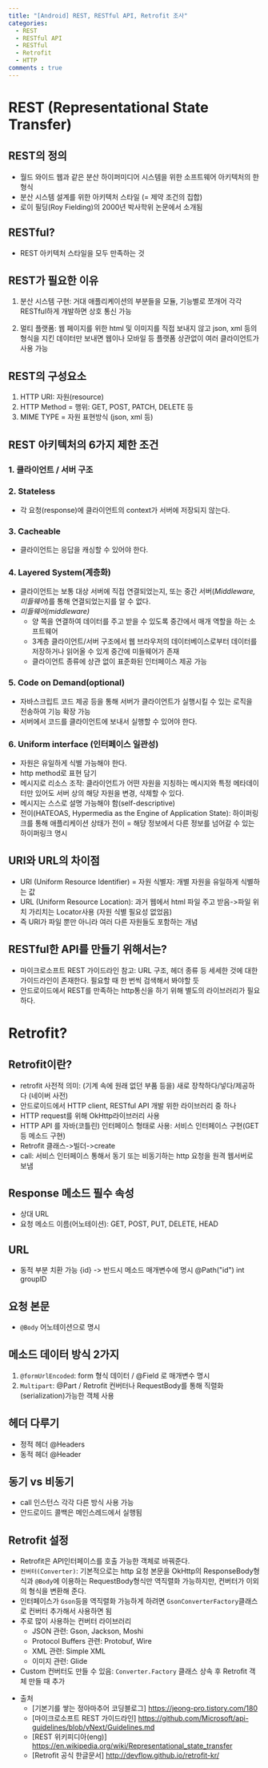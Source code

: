 ```yaml
---
title: "[Android] REST, RESTful API, Retrofit 조사"
categories:
  - REST
  - RESTful API
  - RESTful
  - Retrofit
  - HTTP
comments : true
---
```


# REST (Representational State Transfer)
## REST의 정의
- 월드 와이드 웹과 같은 분산 하이퍼미디어 시스템을 위한 소프트웨어 아키텍처의 한 형식
- 분산 시스템 설계를 위한 아키텍처 스타일 (= 제약 조건의 집합)
- 로이 필딩(Roy Fielding)의 2000년 박사학위 논문에서 소개됨<br>

## RESTful?
- REST 아키텍처 스타일을 모두 만족하는 것<br>

## REST가 필요한 이유
1. 분산 시스템 구현: 거대 애플리케이션의 부분들을 모듈, 기능별로 쪼개어 각각 RESTful하게 개발하면 상호 통신 가능

2. 멀티 플랫폼: 웹 페이지를 위한 html 및 이미지를 직접 보내지 않고 json, xml 등의 형식을 지킨 데이터만 보내면 웹이나 모바일 등 플랫폼 상관없이 여러 클라이언트가 사용 가능<br>

## REST의 구성요소
1. HTTP URI: 자원(resource)
2. HTTP Method = 행위: GET, POST, PATCH, DELETE 등
3. MIME TYPE = 자원 표현방식 (json, xml 등)<br>

## REST 아키텍처의 6가지 제한 조건
### 1. 클라이언트 / 서버 구조

### 2. Stateless
- 각 요청(response)에 클라이언트의 context가 서버에 저장되지 않는다.<br>

### 3. Cacheable
- 클라이언트는 응답을 캐싱할 수 있어야 한다.<br>

### 4. Layered System(계층화)
- 클라이언트는 보통 대상 서버에 직접 연결되었는지, 또는 중간 서버(*Middleware, 미들웨어*)를 통해 연결되었는지를 알 수 없다.
- *미들웨어(middleware)*
    - 양 쪽을 연결하여 데이터를 주고 받을 수 있도록 중간에서 매개 역할을 하는 소프트웨어
    - 3계층 클라이언트/서버 구조에서 웹 브라우저의 데이터베이스로부터 데이터를 저장하거나 읽어올 수 있게 중간에 미들웨어가 존재
    - 클라이언트 종류에 상관 없이 표준화된 인터페이스 제공 가능<br>

### 5. Code on Demand(optional)
- 자바스크립트 코드 제공 등을 통해 서버가 클라이언트가 실행시킬 수 있는 로직을 전송하여 기능 확장 가능
- 서버에서 코드를 클라이언트에 보내서 실행할 수 있어야 한다.<br>

### 6. Uniform interface (인터페이스 일관성)
- 자원은 유일하게 식별 가능해야 한다.
- http method로 표현 담기
- 메시지로 리소스 조작: 클라이언트가 어떤 자원을 지칭하는 메시지와 특정 메타데이터만 있어도 서버 상의 해당 자원을 변경, 삭제할 수 있다.
- 메시지는 스스로 설명 가능해야 함(self-descriptive)
- 전이(HATEOAS, Hypermedia as the Engine of Application State): 하이퍼링크를 통해 애플리케이션 상태가 전이 = 해당 정보에서 다른 정보를 넘어갈 수 있는 하이퍼링크 명시<br>

## URI와 URL의 차이점
- URI (Uniform Resource Identifier) = 자원 식별자: 개별 자원을 유일하게 식별하는 값
- URL (Uniform Resource Location): 과거 웹에서 html 파일 주고 받음->파일 위치 가리치는 Locator사용 (자원 식별 필요성 없었음)
- 즉 URI가 파일 뿐만 아니라 여러 다른 자원들도 포함하는 개념<br>

## RESTful한 API를 만들기 위해서는?
- 마이크로소프트 REST 가이드라인 참고: URL 구조, 헤더 종류 등 세세한 것에 대한 가이드라인이 존재한다. 필요할 때 한 번씩 검색해서 봐야할 듯
- 안드로이드에서 REST를 만족하는 http통신을 하기 위해 별도의 라이브러리가 필요하다.<br>

# Retrofit?
## Retrofit이란?
- retrofit 사전적 의미: (기계 속에 원래 없던 부품 등을) 새로 장착하다/넣다/제공하다 (네이버 사전)
- 안드로이드에서 HTTP client, RESTful API 개발 위한 라이브러리 중 하나
- HTTP request를 위해 OkHttp라이브러리 사용
- HTTP API 를 자바(코틀린) 인터페이스 형태로 사용: 서비스 인터페이스 구현(GET 등 메소드 구현)
- Retrofit 클래스->빌더->create
- call: 서비스 인터페이스 통해서 동기 또는 비동기하는 http 요청을 원격 웹서버로 보냄<br>

## Response 메소드 필수 속성
- 상대 URL
- 요청 메소드 이름(어노테이션): GET, POST, PUT, DELETE, HEAD<br>

## URL
- 동적 부분 치환 가능 {id} -> 반드시 메소드 매개변수에 명시 @Path("id") int groupID<br>

## 요청 본문
- `@Body` 어노테이션으로 명시<br>

## 메소드 데이터 방식 2가지
1. `@formUrlEncoded`: form 형식 데이터 / @Field 로 매개변수 명시
2. `Multipart`: @Part / Retrofit 컨버터나 RequestBody를 통해 직렬화(serialization)가능한 객체 사용<br>

## 헤더 다루기
- 정적 헤더 @Headers
- 동적 헤더 @Header<br>

## 동기 vs 비동기
- call 인스턴스 각각 다른 방식 사용 가능
- 안드로이드 콜백은 메인스레드에서 실행됨<br>

## Retrofit 설정
- Retrofit은 API인터페이스를 호출 가능한 객체로 바꿔준다.
- `컨버터(Converter)`: 기본적으로는 http 요청 본문을 OkHttp의 ResponseBody형식과 `@Body`에 이용하는 RequestBody형식만 역직렬화 가능하지만, 컨버터가 이외의 형식을 변환해 준다.
- 인터페이스가 `Gson`등을 역직렬화 가능하게 하려면 `GsonConverterFactory`클래스로 컨버터 추가해서 사용하면 됨
- 주로 많이 사용하는 컨버터 라이브러리
    - JSON 관련: Gson, Jackson, Moshi
    - Protocol Buffers 관련: Protobuf, Wire
    - XML 관련: Simple XML
    - 이미지 관련: Glide
- Custom 컨버터도 만들 수 있음: `Converter.Factory` 클래스 상속 후 Retrofit 객체 만들 때 추가<br>





* 출처
    - [기본기를 쌓는 정아마추어 코딩블로그] https://jeong-pro.tistory.com/180 
    - [마이크로소프트 REST 가이드라인] https://github.com/Microsoft/api-guidelines/blob/vNext/Guidelines.md
    - [REST 위키피디아(eng)] https://en.wikipedia.org/wiki/Representational_state_transfer
    - [Retrofit 공식 한글문서] http://devflow.github.io/retrofit-kr/



